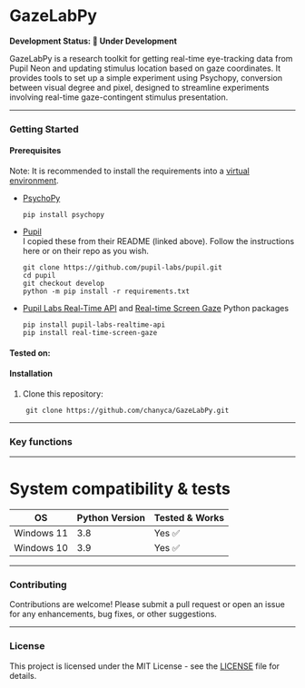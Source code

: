 # GazeLabPy
**Development Status: 🚧 Under Development**  

  
GazeLabPy is a research toolkit for getting real-time eye-tracking data from Pupil Neon and updating stimulus location based on gaze coordinates. It provides tools to set up a simple experiment using Psychopy, conversion between visual degree and pixel, designed to streamline experiments involving real-time gaze-contingent stimulus presentation.  

---
### Getting Started
#### Prerequisites
Note: It is recommended to install the requirements into a [virtual environment](https://docs.python.org/3/tutorial/venv.html).
- [PsychoPy](https://psychopy.org/?_gl=1*f13w9b*_ga*OTM0MzEyODMzLjE3MzE5NjA2NTA.*_ga_96LHQFPY1F*MTczMTk2MDY1Ni4xLjAuMTczMTk2MDY1Ni4wLjAuMA..)  
  ```
  pip install psychopy
  ```
- [Pupil](https://github.com/pupil-labs/pupil)  
  I copied these from their README (linked above). Follow the instructions here or on their repo as you wish.
  ```
  git clone https://github.com/pupil-labs/pupil.git
  cd pupil
  git checkout develop
  python -m pip install -r requirements.txt
  ```
- [Pupil Labs Real-Time API](https://github.com/pupil-labs/realtime-python-api) and [Real-time Screen Gaze](https://github.com/pupil-labs/real-time-screen-gaze) Python packages
  ```
  pip install pupil-labs-realtime-api
  pip install real-time-screen-gaze
  ```
  
 
#### Tested on:


#### Installation
1. Clone this repository:  
```
    git clone https://github.com/chanyca/GazeLabPy.git
```

---
### Key functions


---
# System compatibility & tests

| **OS**                                 |**Python Version** | **Tested & Works**        |
|----------------------------------------|-------------------|---------------------------|
| Windows 11                             | 3.8               | Yes ✅                   |
| Windows 10                             | 3.9               | Yes ✅                   |

---
### Contributing
Contributions are welcome! Please submit a pull request or open an issue for any enhancements, bug fixes, or other suggestions.

---
### License
This project is licensed under the MIT License - see the [LICENSE](LICENSE) file for details.
